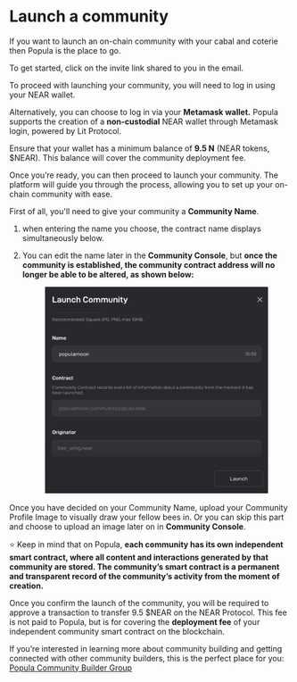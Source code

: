 # Launch a community

If you want to launch an on-chain community with your cabal and coterie then Popula is the place to go.

To get started, click on the invite link shared to you in the email.

To proceed with launching your community, you will need to log in using your NEAR wallet.

Alternatively, you can choose to log in via your **Metamask wallet.** Popula supports the creation of a **non-custodial** NEAR wallet through Metamask login, powered by Lit Protocol.

Ensure that your wallet has a minimum balance of **9.5 N** (NEAR tokens, $NEAR). This balance will cover the community deployment fee.

Once you’re ready, you can then proceed to launch your community. The platform will guide you through the process, allowing you to set up your on-chain community with ease.

First of all, you'll need to give your community a **Community Name**.

1. when entering the name you choose, the contract name displays simultaneously below.
2.  You can edit the name later in the **Community Console**, but **once the community is established, the community contract address will no longer be able to be altered, as shown below:**

    <figure><img src="../.gitbook/assets/image (24).png" alt=""><figcaption></figcaption></figure>

Once you have decided on your Community Name, upload your Community Profile Image to visually draw your fellow bees in. Or you can skip this part and choose to upload an image later on in **Community Console**.



⭐ Keep in mind that on Popula, **each community has its own independent smart contract, where all content and interactions generated by that community are stored. The community’s smart contract is a permanent and transparent record of the community’s activity from the moment of creation.**&#x20;

Once you confirm the launch of the community, you will be required to approve a transaction to transfer 9.5 $NEAR on the NEAR Protocol. This fee is not paid to Popula, but is for covering the **deployment fee** of your independent community smart contract on the blockchain.

If you’re interested in learning more about community building and getting connected with other community builders, this is the perfect place for you: [Popula Community Builder Group](https://t.me/+8IiRyVP9sr85ZTg1)
